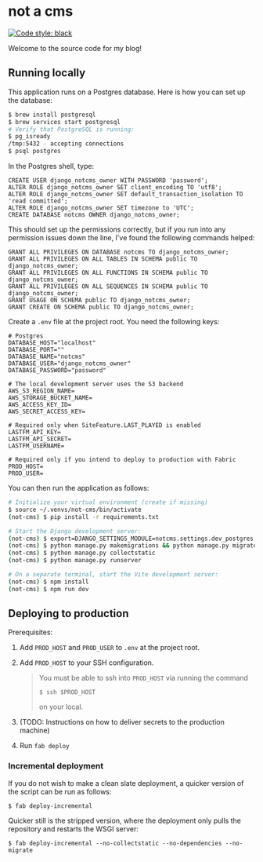 # not a cms

[![Code style: black](https://img.shields.io/badge/code%20style-black-000000.svg)](https://github.com/psf/black)

Welcome to the source code for my blog!

## Running locally

This application runs on a Postgres database. Here is how you can set up the database:

```bash
$ brew install postgresql
$ brew services start postgresql
# Verify that PostgreSQL is running:
$ pg_isready
/tmp:5432 - accepting connections
$ psql postgres
```

In the Postgres shell, type:

```postgresql
CREATE USER django_notcms_owner WITH PASSWORD 'password';
ALTER ROLE django_notcms_owner SET client_encoding TO 'utf8';
ALTER ROLE django_notcms_owner SET default_transaction_isolation TO 'read committed';
ALTER ROLE django_notcms_owner SET timezone to 'UTC';
CREATE DATABASE notcms OWNER django_notcms_owner;
```

This should set up the permissions correctly, but if you run into any permission issues down the line, I've found the following commands helped:

```postgresql
GRANT ALL PRIVILEGES ON DATABASE notcms TO django_notcms_owner;
GRANT ALL PRIVILEGES ON ALL TABLES IN SCHEMA public TO django_notcms_owner;
GRANT ALL PRIVILEGES ON ALL FUNCTIONS IN SCHEMA public TO django_notcms_owner;
GRANT ALL PRIVILEGES ON ALL SEQUENCES IN SCHEMA public TO django_notcms_owner;
GRANT USAGE ON SCHEMA public TO django_notcms_owner;
GRANT CREATE ON SCHEMA public TO django_notcms_owner;
```

Create a `.env` file at the project root. You need the following keys:

```dotenv
# Postgres
DATABASE_HOST="localhost"
DATABASE_PORT=""
DATABASE_NAME="notcms"
DATABASE_USER="django_notcms_owner"
DATABASE_PASSWORD="password"

# The local development server uses the S3 backend
AWS_S3_REGION_NAME=
AWS_STORAGE_BUCKET_NAME=
AWS_ACCESS_KEY_ID=
AWS_SECRET_ACCESS_KEY=

# Required only when SiteFeature.LAST_PLAYED is enabled
LASTFM_API_KEY=
LASTFM_API_SECRET=
LASTFM_USERNAME=

# Required only if you intend to deploy to production with Fabric
PROD_HOST=
PROD_USER=
```

You can then run the application as follows:

```bash
# Initialize your virtual environment (create if missing)
$ source ~/.venvs/not-cms/bin/activate
(not-cms) $ pip install -r requirements.txt

# Start the Django development server:
(not-cms) $ export=DJANGO_SETTINGS_MODULE=notcms.settings.dev_postgres
(not-cms) $ python manage.py makemigrations && python manage.py migrate
(not-cms) $ python manage.py collectstatic
(not-cms) $ python manage.py runserver

# On a separate terminal, start the Vite development server:
(not-cms) $ npm install
(not-cms) $ npm run dev
```

## Deploying to production

Prerequisites:

1. Add `PROD_HOST` and `PROD_USER` to `.env` at the project root.
2. Add `PROD_HOST` to your SSH configuration.

   > You must be able to ssh into `PROD_HOST` via running the command
   >
   > ```shell
   > $ ssh $PROD_HOST
   > ```
   > 
   > on your local.

3. (TODO: Instructions on how to deliver secrets to the production machine)
4. Run `fab deploy`

### Incremental deployment

If you do not wish to make a clean slate deployment, a quicker version of the script can be run as follows:

```shell
$ fab deploy-incremental
```

Quicker still is the stripped version, where the deployment only pulls the repository and restarts the WSGI server:

```shell
$ fab deploy-incremental --no-collectstatic --no-dependencies --no-migrate
```